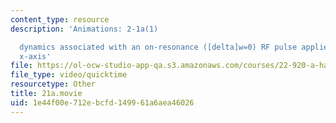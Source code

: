 ```yaml
---
content_type: resource
description: 'Animations: 2-1a(1)

  dynamics associated with an on-resonance ([delta]w=0) RF pulse applied along the
  x-axis'
file: https://ol-ocw-studio-app-qa.s3.amazonaws.com/courses/22-920-a-hands-on-introduction-to-nuclear-magnetic-resonance-january-iap-1997/1e44f00e712ebcfd149961a6aea46026_21a.movie
file_type: video/quicktime
resourcetype: Other
title: 21a.movie
uid: 1e44f00e-712e-bcfd-1499-61a6aea46026
---
```

